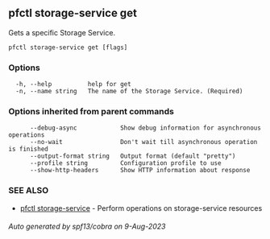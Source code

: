 ## pfctl storage-service get

Gets a specific Storage Service.

```
pfctl storage-service get [flags]
```

### Options

```
  -h, --help          help for get
  -n, --name string   The name of the Storage Service. (Required)
```

### Options inherited from parent commands

```
      --debug-async            Show debug information for asynchronous operations
      --no-wait                Don't wait till asynchronous operation is finished
      --output-format string   Output format (default "pretty")
      --profile string         Configuration profile to use
      --show-http-headers      Show HTTP information about response
```

### SEE ALSO

* [pfctl storage-service](pfctl_storage-service.md)	 - Perform operations on storage-service resources

###### Auto generated by spf13/cobra on 9-Aug-2023
